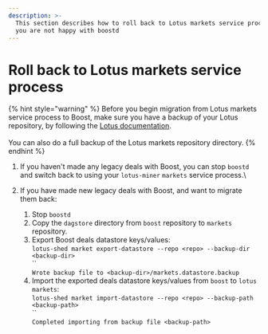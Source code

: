 ```yaml
---
description: >-
  This section describes how to roll back to Lotus markets service process if
  you are not happy with boostd
---
```


# Roll back to Lotus markets service process

{% hint style="warning" %}
Before you begin migration from Lotus markets service process to Boost, make sure you have a backup of your Lotus repository, by following the [Lotus documentation](https://lotus.filecoin.io/storage-providers/operate/backup-and-restore/).\
\
You can also do a full backup of the Lotus markets repository directory.
{% endhint %}

1. If you haven't made any legacy deals with Boost, you can stop `boostd` and switch back to using your `lotus-miner` `markets` service process.\

2. If you have made new legacy deals with Boost, and want to migrate them back:
   1. Stop `boostd`
   2. Copy the `dagstore` directory from `boost` repository to `markets` repository.
   3. Export Boost deals datastore keys/values:\
      `lotus-shed market export-datastore --repo <repo> --backup-dir <backup-dir>`\
      ``\
      `Wrote backup file to <backup-dir>/markets.datastore.backup`
   4. Import the exported deals datastore keys/values from `boost` to `lotus markets`:\
      `lotus-shed market import-datastore --repo <repo> --backup-path <backup-path>`\
      ``\
      `Completed importing from backup file <backup-path>`
